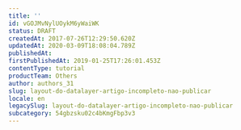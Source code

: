 ```yaml
---
title: ''
id: vGOJMvNylUOykM6yWaiWK
status: DRAFT
createdAt: 2017-07-26T12:29:50.620Z
updatedAt: 2020-03-09T18:08:04.789Z
publishedAt: 
firstPublishedAt: 2019-01-25T17:26:01.453Z
contentType: tutorial
productTeam: Others
author: authors_31
slug: layout-do-datalayer-artigo-incompleto-nao-publicar
locale: en
legacySlug: layout-do-datalayer-artigo-incompleto-nao-publicar
subcategory: 54gbzsku02c4bKmgFbp3v3
---
```



